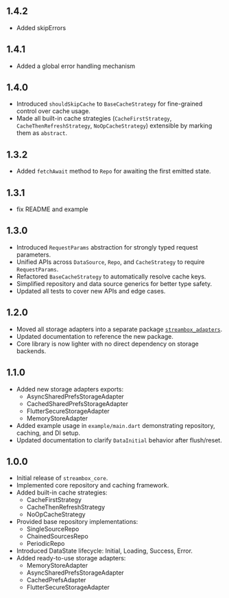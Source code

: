 ## 1.4.2

- Added skipErrors

## 1.4.1

- Added a global error handling mechanism
 
## 1.4.0

- Introduced `shouldSkipCache` to `BaseCacheStrategy` for fine-grained control over cache usage.
- Made all built-in cache strategies (`CacheFirstStrategy`, `CacheThenRefreshStrategy`, `NoOpCacheStrategy`) extensible by marking them as `abstract`.

## 1.3.2

- Added `fetchAwait` method to `Repo` for awaiting the first emitted state.

## 1.3.1

- fix README and example

## 1.3.0

- Introduced `RequestParams` abstraction for strongly typed request parameters.
- Unified APIs across `DataSource`, `Repo`, and `CacheStrategy` to require `RequestParams`.
- Refactored `BaseCacheStrategy` to automatically resolve cache keys.
- Simplified repository and data source generics for better type safety.
- Updated all tests to cover new APIs and edge cases.

## 1.2.0

- Moved all storage adapters into a separate package
  [`streambox_adapters`](https://pub.dev/packages/streambox_adapters).
- Updated documentation to reference the new package.
- Core library is now lighter with no direct dependency on storage backends.

## 1.1.0

- Added new storage adapters exports:
  - AsyncSharedPrefsStorageAdapter
  - CachedSharedPrefsStorageAdapter
  - FlutterSecureStorageAdapter
  - MemoryStoreAdapter
- Added example usage in `example/main.dart` demonstrating repository, caching, and DI setup.
- Updated documentation to clarify `DataInitial` behavior after flush/reset.

## 1.0.0

- Initial release of `streambox_core`.
- Implemented core repository and caching framework.
- Added built-in cache strategies:
  - CacheFirstStrategy
  - CacheThenRefreshStrategy
  - NoOpCacheStrategy
- Provided base repository implementations:
  - SingleSourceRepo
  - ChainedSourcesRepo
  - PeriodicRepo
- Introduced DataState lifecycle: Initial, Loading, Success, Error.
- Added ready-to-use storage adapters:
  - MemoryStoreAdapter
  - AsyncSharedPrefsStorageAdapter
  - CachedPrefsAdapter
  - FlutterSecureStorageAdapter